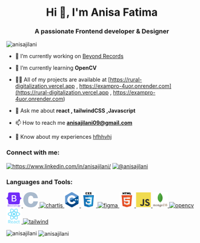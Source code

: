<h1 align="center">Hi 👋, I'm Anisa Fatima</h1>
<h3 align="center">A passionate Frontend developer & Designer</h3>

<p align="left"> <img src="https://komarev.com/ghpvc/?username=anisajilani&label=Profile%20views&color=0e75b6&style=flat" alt="anisajilani" /> </p>

- 🔭 I’m currently working on [Beyond Records](https://github.com/tausif-lab/Beyond_Record.git)

- 🌱 I’m currently learning **OpenCV**

- 👨‍💻 All of my projects are available at [https://rural-digitalization.vercel.app , https://exampro-4uor.onrender.com](https://rural-digitalization.vercel.app , https://exampro-4uor.onrender.com)

- 💬 Ask me about **react , tailwindCSS ,Javascript**

- 📫 How to reach me **anisajilani09@gmail.com**

- 📄 Know about my experiences [hfhhvhj](hfhhvhj)

<h3 align="left">Connect with me:</h3>
<p align="left">
<a href="https://linkedin.com/in/https://www.linkedin.com/in/anisajilani/" target="blank"><img align="center" src="https://raw.githubusercontent.com/rahuldkjain/github-profile-readme-generator/master/src/images/icons/Social/linked-in-alt.svg" alt="https://www.linkedin.com/in/anisajilani/" height="30" width="40" /></a>
<a href="https://instagram.com/@anisajilani" target="blank"><img align="center" src="https://raw.githubusercontent.com/rahuldkjain/github-profile-readme-generator/master/src/images/icons/Social/instagram.svg" alt="@anisajilani" height="30" width="40" /></a>
</p>

<h3 align="left">Languages and Tools:</h3>
<p align="left"> <a href="https://getbootstrap.com" target="_blank" rel="noreferrer"> <img src="https://raw.githubusercontent.com/devicons/devicon/master/icons/bootstrap/bootstrap-plain-wordmark.svg" alt="bootstrap" width="40" height="40"/> </a> <a href="https://www.cprogramming.com/" target="_blank" rel="noreferrer"> <img src="https://raw.githubusercontent.com/devicons/devicon/master/icons/c/c-original.svg" alt="c" width="40" height="40"/> </a> <a href="https://www.chartjs.org" target="_blank" rel="noreferrer"> <img src="https://www.chartjs.org/media/logo-title.svg" alt="chartjs" width="40" height="40"/> </a> <a href="https://www.w3schools.com/cpp/" target="_blank" rel="noreferrer"> <img src="https://raw.githubusercontent.com/devicons/devicon/master/icons/cplusplus/cplusplus-original.svg" alt="cplusplus" width="40" height="40"/> </a> <a href="https://www.w3schools.com/css/" target="_blank" rel="noreferrer"> <img src="https://raw.githubusercontent.com/devicons/devicon/master/icons/css3/css3-original-wordmark.svg" alt="css3" width="40" height="40"/> </a> <a href="https://www.figma.com/" target="_blank" rel="noreferrer"> <img src="https://www.vectorlogo.zone/logos/figma/figma-icon.svg" alt="figma" width="40" height="40"/> </a> <a href="https://www.w3.org/html/" target="_blank" rel="noreferrer"> <img src="https://raw.githubusercontent.com/devicons/devicon/master/icons/html5/html5-original-wordmark.svg" alt="html5" width="40" height="40"/> </a> <a href="https://developer.mozilla.org/en-US/docs/Web/JavaScript" target="_blank" rel="noreferrer"> <img src="https://raw.githubusercontent.com/devicons/devicon/master/icons/javascript/javascript-original.svg" alt="javascript" width="40" height="40"/> </a> <a href="https://www.mongodb.com/" target="_blank" rel="noreferrer"> <img src="https://raw.githubusercontent.com/devicons/devicon/master/icons/mongodb/mongodb-original-wordmark.svg" alt="mongodb" width="40" height="40"/> </a> <a href="https://opencv.org/" target="_blank" rel="noreferrer"> <img src="https://www.vectorlogo.zone/logos/opencv/opencv-icon.svg" alt="opencv" width="40" height="40"/> </a> <a href="https://reactjs.org/" target="_blank" rel="noreferrer"> <img src="https://raw.githubusercontent.com/devicons/devicon/master/icons/react/react-original-wordmark.svg" alt="react" width="40" height="40"/> </a> <a href="https://tailwindcss.com/" target="_blank" rel="noreferrer"> <img src="https://www.vectorlogo.zone/logos/tailwindcss/tailwindcss-icon.svg" alt="tailwind" width="40" height="40"/> </a> </p>

<p><img align="left" src="https://github-readme-stats.vercel.app/api/top-langs?username=anisajilani&show_icons=true&locale=en&layout=compact" alt="anisajilani" /></p>

<p>&nbsp;<img align="center" src="https://github-readme-stats.vercel.app/api?username=anisajilani&show_icons=true&locale=en" alt="anisajilani" /></p>
